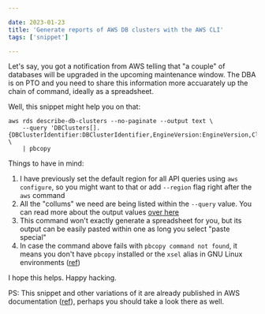 ```yaml
---

date: 2023-01-23
title: 'Generate reports of AWS DB clusters with the AWS CLI'
tags: ['snippet']

---
```


<!--more-->

Let's say, you got a notification from AWS telling that "a couple" of databases
will be upgraded in the upcoming maintenance window. The DBA is on PTO and you
need to share this information more accuarately up the chain of command, ideally
as a spreadsheet.

Well, this snippet might help you on that:

```shell
aws rds describe-db-clusters --no-paginate --output text \
    --query 'DBClusters[].{DBClusterIdentifier:DBClusterIdentifier,EngineVersion:EngineVersion,ClusterCreateTime:ClusterCreateTime}' \
    | pbcopy
```

Things to have in mind:

1. I have previously set the default region for all API queries using
   `aws configure`, so you might want to that or add `--region` flag right after
   the `aws` command
2. All the "collums" we need are being listed within the `--query` value. You
   can read more about the output values
   [over here](https://docs.aws.amazon.com/cli/latest/reference/rds/describe-db-clusters.html#output)
3. This command won't exactly generate a spreadsheet for you, but its output can
   be easily pasted within one as long you select "paste special"
4. In case the command above fails with `pbcopy command not found`, it means you
   don't have `pbcopy` installed or the `xsel` alias in GNU Linux environments ([ref](https://jossemargt.com/en/post/2022-02-13-pbpaste-pbcopy-in-gnu-linux/))

I hope this helps. Happy hacking.

PS: This snippet and other variations of it are already published in AWS
documentation
([ref](https://docs.aws.amazon.com/cli/latest/reference/rds/describe-db-clusters.html#examples)),
perhaps you should take a look there as well.
